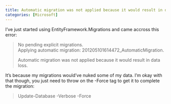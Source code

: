 ```yaml
---
title: Automatic migration was not applied because it would result in data loss.
categories: [Microsoft]
---
```



I’ve just started using EntityFramework.Migrations and came accross this error:

> No pending explicit migrations.  
> Applying automatic migration: 201205101614472_AutomaticMigration.  
>   
> Automatic migration was not applied because it would result in data loss. 
>  
 
It’s because my migrations would’ve nuked some of my data. I’m okay with that though, you just need to throw on the -Force tag to get it to complete the migration:

> Update-Database -Verbose -Force 
